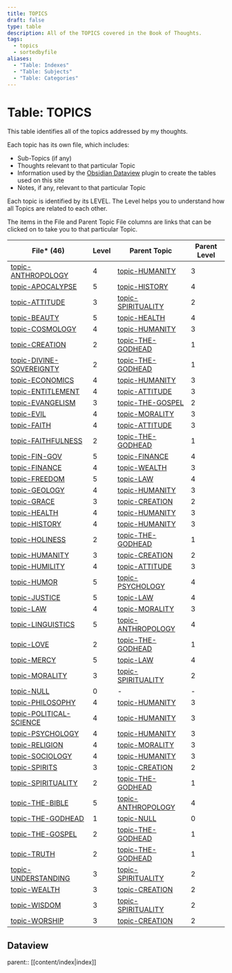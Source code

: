 ```yaml
---
title: TOPICS
draft: false
type: table
description: All of the TOPICS covered in the Book of Thoughts.
tags:
  - topics
  - sortedbyfile
aliases:
  - "Table: Indexes"
  - "Table: Subjects"
  - "Table: Categories"
---
```

# Table: TOPICS
This table identifies all of the topics addressed by my thoughts.

Each topic has its own file, which includes:
- Sub-Topics (if any)
- Thoughts relevant to that particular Topic
- Information used by the [Obsidian Dataview](https://blacksmithgu.github.io/obsidian-dataview/) plugin to create the tables used on this site
- Notes, if any, relevant to that particular Topic

Each topic is identified by its LEVEL. The Level helps you to understand how all Topics are related to each other.

The items in the File and Parent Topic File columns are links that can be clicked on to take you to that particular Topic.

|File* (46)|Level|Parent Topic|Parent Level|
|---|---|---|---|
|[topic-ANTHROPOLOGY](/TOPICS/topic-ANTHROPOLOGY.md)|4|[topic-HUMANITY](/TOPICS/topic-HUMANITY.md)|3|
|[topic-APOCALYPSE](/TOPICS/topic-APOCALYPSE.md)|5|[topic-HISTORY](/TOPICS/topic-HISTORY.md)|4|
|[topic-ATTITUDE](/TOPICS/topic-ATTITUDE.md)|3|[topic-SPIRITUALITY](/TOPICS/topic-SPIRITUALITY.md)|2|
|[topic-BEAUTY](/TOPICS/topic-BEAUTY.md)|5|[topic-HEALTH](/TOPICS/topic-HEALTH.md)|4|
|[topic-COSMOLOGY](/TOPICS/topic-COSMOLOGY.md)|4|[topic-HUMANITY](/TOPICS/topic-HUMANITY.md)|3|
|[topic-CREATION](/TOPICS/topic-CREATION.md)|2|[topic-THE-GODHEAD](/TOPICS/topic-THE-GODHEAD.md)|1|
|[topic-DIVINE-SOVEREIGNTY](/TOPICS/topic-DIVINE-SOVEREIGNTY.md)|2|[topic-THE-GODHEAD](/TOPICS/topic-THE-GODHEAD.md)|1|
|[topic-ECONOMICS](/TOPICS/topic-ECONOMICS.md)|4|[topic-HUMANITY](/TOPICS/topic-HUMANITY.md)|3|
|[topic-ENTITLEMENT](/TOPICS/topic-ENTITLEMENT.md)|4|[topic-ATTITUDE](/TOPICS/topic-ATTITUDE.md)|3|
|[topic-EVANGELISM](/TOPICS/topic-EVANGELISM.md)|3|[topic-THE-GOSPEL](/TOPICS/topic-THE-GOSPEL.md)|2|
|[topic-EVIL](/TOPICS/topic-EVIL.md)|4|[topic-MORALITY](/TOPICS/topic-MORALITY.md)|3|
|[topic-FAITH](/TOPICS/topic-FAITH.md)|4|[topic-ATTITUDE](/TOPICS/topic-ATTITUDE.md)|3|
|[topic-FAITHFULNESS](/TOPICS/topic-FAITHFULNESS.md)|2|[topic-THE-GODHEAD](/TOPICS/topic-THE-GODHEAD.md)|1|
|[topic-FIN-GOV](/TOPICS/topic-FIN-GOV.md)|5|[topic-FINANCE](/TOPICS/topic-FINANCE.md)|4|
|[topic-FINANCE](/TOPICS/topic-FINANCE.md)|4|[topic-WEALTH](/TOPICS/topic-WEALTH.md)|3|
|[topic-FREEDOM](/TOPICS/topic-FREEDOM.md)|5|[topic-LAW](/TOPICS/topic-LAW.md)|4|
|[topic-GEOLOGY](/TOPICS/topic-GEOLOGY.md)|4|[topic-HUMANITY](/TOPICS/topic-HUMANITY.md)|3|
|[topic-GRACE](/TOPICS/topic-GRACE.md)|3|[topic-CREATION](/TOPICS/topic-CREATION.md)|2|
|[topic-HEALTH](/TOPICS/topic-HEALTH.md)|4|[topic-HUMANITY](/TOPICS/topic-HUMANITY.md)|3|
|[topic-HISTORY](/TOPICS/topic-HISTORY.md)|4|[topic-HUMANITY](/TOPICS/topic-HUMANITY.md)|3|
|[topic-HOLINESS](/TOPICS/topic-HOLINESS.md)|2|[topic-THE-GODHEAD](/TOPICS/topic-THE-GODHEAD.md)|1|
|[topic-HUMANITY](/TOPICS/topic-HUMANITY.md)|3|[topic-CREATION](/TOPICS/topic-CREATION.md)|2|
|[topic-HUMILITY](/TOPICS/topic-HUMILITY.md)|4|[topic-ATTITUDE](/TOPICS/topic-ATTITUDE.md)|3|
|[topic-HUMOR](/TOPICS/topic-HUMOR.md)|5|[topic-PSYCHOLOGY](/TOPICS/topic-PSYCHOLOGY.md)|4|
|[topic-JUSTICE](/TOPICS/topic-JUSTICE.md)|5|[topic-LAW](/TOPICS/topic-LAW.md)|4|
|[topic-LAW](/TOPICS/topic-LAW.md)|4|[topic-MORALITY](/TOPICS/topic-MORALITY.md)|3|
|[topic-LINGUISTICS](/TOPICS/topic-LINGUISTICS.md)|5|[topic-ANTHROPOLOGY](/TOPICS/topic-ANTHROPOLOGY.md)|4|
|[topic-LOVE](/TOPICS/topic-LOVE.md)|2|[topic-THE-GODHEAD](/TOPICS/topic-THE-GODHEAD.md)|1|
|[topic-MERCY](/TOPICS/topic-MERCY.md)|5|[topic-LAW](/TOPICS/topic-LAW.md)|4|
|[topic-MORALITY](/TOPICS/topic-MORALITY.md)|3|[topic-SPIRITUALITY](/TOPICS/topic-SPIRITUALITY.md)|2|
|[topic-NULL](/TOPICS/topic-NULL.md)|0|-|-|
|[topic-PHILOSOPHY](/TOPICS/topic-PHILOSOPHY.md)|4|[topic-HUMANITY](/TOPICS/topic-HUMANITY.md)|3|
|[topic-POLITICAL-SCIENCE](/TOPICS/topic-POLITICAL-SCIENCE.md)|4|[topic-HUMANITY](/TOPICS/topic-HUMANITY.md)|3|
|[topic-PSYCHOLOGY](/TOPICS/topic-PSYCHOLOGY.md)|4|[topic-HUMANITY](/TOPICS/topic-HUMANITY.md)|3|
|[topic-RELIGION](/TOPICS/topic-RELIGION.md)|4|[topic-MORALITY](/TOPICS/topic-MORALITY.md)|3|
|[topic-SOCIOLOGY](/TOPICS/topic-SOCIOLOGY.md)|4|[topic-HUMANITY](/TOPICS/topic-HUMANITY.md)|3|
|[topic-SPIRITS](/TOPICS/topic-SPIRITS.md)|3|[topic-CREATION](/TOPICS/topic-CREATION.md)|2|
|[topic-SPIRITUALITY](/TOPICS/topic-SPIRITUALITY.md)|2|[topic-THE-GODHEAD](/TOPICS/topic-THE-GODHEAD.md)|1|
|[topic-THE-BIBLE](/TOPICS/topic-THE-BIBLE.md)|5|[topic-ANTHROPOLOGY](/TOPICS/topic-ANTHROPOLOGY.md)|4|
|[topic-THE-GODHEAD](/TOPICS/topic-THE-GODHEAD.md)|1|[topic-NULL](/TOPICS/topic-NULL.md)|0|
|[topic-THE-GOSPEL](/TOPICS/topic-THE-GOSPEL.md)|2|[topic-THE-GODHEAD](/TOPICS/topic-THE-GODHEAD.md)|1|
|[topic-TRUTH](/TOPICS/topic-TRUTH.md)|2|[topic-THE-GODHEAD](/TOPICS/topic-THE-GODHEAD.md)|1|
|[topic-UNDERSTANDING](/TOPICS/topic-UNDERSTANDING.md)|3|[topic-SPIRITUALITY](/TOPICS/topic-SPIRITUALITY.md)|2|
|[topic-WEALTH](/TOPICS/topic-WEALTH.md)|3|[topic-CREATION](/TOPICS/topic-CREATION.md)|2|
|[topic-WISDOM](/TOPICS/topic-WISDOM.md)|3|[topic-SPIRITUALITY](/TOPICS/topic-SPIRITUALITY.md)|2|
|[topic-WORSHIP](/TOPICS/topic-WORSHIP.md)|3|[topic-CREATION](/TOPICS/topic-CREATION.md)|2|

## Dataview
parent:: [[content/index|index]]